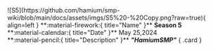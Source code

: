 <div class="grid" markdown>
![S5](https://github.com/hamium/smp-wiki/blob/main/docs/assets/imgs/S5%20-%20Copy.png?raw=true){ align=left }
**:material-firework:{ title="Name" }** <b>Season 5</b><br>
**:material-calendar:{ title="Date" }** May 25,2024<br>
**:material-pencil:{ title="Description" }** <b><i>"HamiumSMP"</i></b>  
{ .card }
</div>

